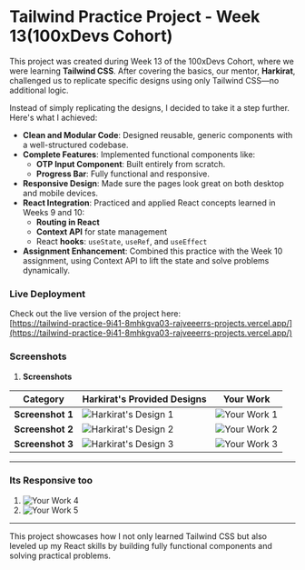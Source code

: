 # Tailwind Practice Project - Week 13(100xDevs Cohort)

This project was created during Week 13 of the 100xDevs Cohort, where we were learning **Tailwind CSS**. After covering the basics, our mentor, **Harkirat**, challenged us to replicate specific designs using only Tailwind CSS—no additional logic. 

Instead of simply replicating the designs, I decided to take it a step further. Here's what I achieved:

- **Clean and Modular Code**: Designed reusable, generic components with a well-structured codebase.
- **Complete Features**: Implemented functional components like:
  - **OTP Input Component**: Built entirely from scratch.
  - **Progress Bar**: Fully functional and responsive.
- **Responsive Design**: Made sure the pages look great on both desktop and mobile devices.
- **React Integration**: Practiced and applied React concepts learned in Weeks 9 and 10:
  - **Routing in React**
  - **Context API** for state management
  - React **hooks**: `useState`, `useRef`, and `useEffect`
- **Assignment Enhancement**: Combined this practice with the Week 10 assignment, using Context API to lift the state and solve problems dynamically.

### Live Deployment

Check out the live version of the project here:  
[https://tailwind-practice-9i41-8mhkgva03-rajveeerrs-projects.vercel.app/](https://tailwind-practice-9i41-8mhkgva03-rajveeerrs-projects.vercel.app/)  

### Screenshots

1. **Screenshots**  

| **Category**                  | **Harkirat's Provided Designs**                                                                                                   | **Your Work**                                                                                                            |
|-------------------------------|-----------------------------------------------------------------------------------------------------------------------------|-------------------------------------------------------------------------------------------------------------------------|
| **Screenshot 1**       | ![Harkirat's Design 1](https://github.com/user-attachments/assets/780d1cf7-94c4-4a20-96f9-39bf01cec4c0)                         | ![Your Work 1](https://github.com/user-attachments/assets/91398948-ace3-44d8-8cc3-7abbdf58216d)                          |
| **Screenshot 2**       | ![Harkirat's Design 2](https://github.com/user-attachments/assets/c62a8039-3976-4a28-96db-03b1dc95be11)                         | ![Your Work 2](https://github.com/user-attachments/assets/3b089c78-3271-4462-86d2-ccb7eab66af4)                          |
| **Screenshot 3**       | ![Harkirat's Design 3](https://github.com/user-attachments/assets/d3a25e08-537d-4494-b6d8-70daf533a3b6)                         | ![Your Work 3](https://github.com/user-attachments/assets/f8220d8f-f9b4-44aa-a8bb-8e75beee6883)                          |

---

### **Its Responsive too**

1. ![Your Work 4](https://github.com/user-attachments/assets/6a04d35b-4b5a-4b0f-8b46-ab1c120a4cf4)
2. ![Your Work 5](https://github.com/user-attachments/assets/a9d04f24-0a0c-4012-8ea5-b85bf9c54d18)

---

This project showcases how I not only learned Tailwind CSS but also leveled up my React skills by building fully functional components and solving practical problems.
